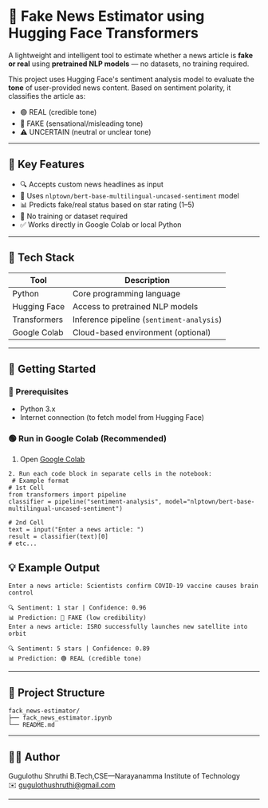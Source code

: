 # 📰 Fake News Estimator using Hugging Face Transformers

A lightweight and intelligent tool to estimate whether a news article is **fake or real** using **pretrained NLP models** — no datasets, no training required.

This project uses Hugging Face's sentiment analysis model to evaluate the **tone** of user-provided news content. Based on sentiment polarity, it classifies the article as:
- 🟢 REAL (credible tone)
- 🔴 FAKE (sensational/misleading tone)
- ⚠️ UNCERTAIN (neutral or unclear tone)

---

## 📌 Key Features

- 🔍 Accepts custom news headlines as input
- 🤖 Uses `nlptown/bert-base-multilingual-uncased-sentiment` model
- 📊 Predicts fake/real status based on star rating (1–5)
- 💬 No training or dataset required
- ✅ Works directly in Google Colab or local Python

---

## 🧰 Tech Stack

| Tool              | Description                              |
|-------------------|------------------------------------------|
| Python            | Core programming language                |
| Hugging Face      | Access to pretrained NLP models          |
| Transformers      | Inference pipeline (`sentiment-analysis`)|
| Google Colab      | Cloud-based environment (optional)       |

---

## 🚀 Getting Started

### 📍 Prerequisites

- Python 3.x
- Internet connection (to fetch model from Hugging Face)

### 🟢 Run in Google Colab (Recommended)

1. Open [Google Colab](https://colab.research.google.com)
```
2. Run each code block in separate cells in the notebook:
 # Example format
# 1st Cell
from transformers import pipeline
classifier = pipeline("sentiment-analysis", model="nlptown/bert-base-multilingual-uncased-sentiment")

# 2nd Cell
text = input("Enter a news article: ")
result = classifier(text)[0]
# etc...

   ```

## 💡 Example Output

```
Enter a news article: Scientists confirm COVID-19 vaccine causes brain control

🔍 Sentiment: 1 star | Confidence: 0.96  
📊 Prediction: 🔴 FAKE (low credibility)
Enter a news article: ISRO successfully launches new satellite into orbit

🔍 Sentiment: 5 stars | Confidence: 0.89  
📊 Prediction: 🟢 REAL (credible tone)

```

---

## 📂 Project Structure

```
fack_news-estimator/
├── fack_news_estimator.ipynb
└── README.md
```

---

## 🙋‍♀️ Author

Gugulothu Shruthi 
B.Tech,CSE—Narayanamma Institute of Technology  
✉️ [gugulothushruthi@gmail.com](mailto:gugulothushruthi@gmail.com)

---

